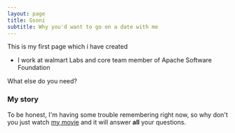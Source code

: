 ```yaml
---
layout: page
title: Gsoni
subtitle: Why you'd want to go on a date with me
---
```


This is my first page which i have created

- I work at walmart Labs and core team member of Apache Software Foundation

What else do you need?

### My story

To be honest, I'm having some trouble remembering right now, so why don't you just watch [my movie](https://en.wikipedia.org/wiki/The_Princess_Bride_%28film%29) and it will answer **all** your questions.
